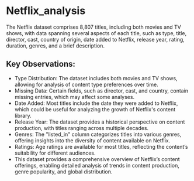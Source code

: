 # Netflix_analysis
The Netflix dataset comprises 8,807 titles, including both movies and TV shows, with data spanning several aspects of each title, such as type, title, director, cast, country of origin, date added to Netflix, release year, rating, duration, genres, and a brief description.

## Key Observations:

* Type Distribution: The dataset includes both movies and TV shows, allowing for analysis of content type preferences over time.
* Missing Data: Certain fields, such as director, cast, and country, contain missing entries, which may affect some analyses.
* Date Added: Most titles include the date they were added to Netflix, which could be useful for analyzing the growth of Netflix's content library.
* Release Year: The dataset provides a historical perspective on content production, with titles ranging across multiple decades.
* Genres: The "listed_in" column categorizes titles into various genres, offering insights into the diversity of content available on Netflix.
* Ratings: Age ratings are available for most titles, reflecting the content’s suitability for different audiences.
* This dataset provides a comprehensive overview of Netflix’s content offerings, enabling detailed analysis of trends in content production, genre popularity, and global distribution.
